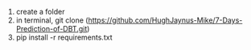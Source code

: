 

1. create a folder
2. in terminal, git clone (https://github.com/HughJaynus-Mike/7-Days-Prediction-of-DBT.git)
3. pip install -r requirements.txt
